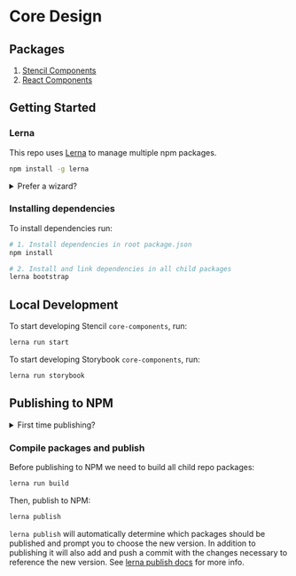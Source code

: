 # Core Design

## Packages

1. [Stencil Components](iFixit/packages/components)
1. [React Components](iFixit/packages/components-react)

## Getting Started

### Lerna

This repo uses [Lerna](https://github.com/lerna/lerna) to manage multiple npm packages.

```bash
npm install -g lerna
```

<details>
  <summary>Prefer a wizard?</summary>

Install [lerna-wizard](https://github.com/webuniverseio/lerna-wizard) for a more helpful and visual cli experience.

```bash
npm install -g lerna-wizard
```

</details>

### Installing dependencies

To install dependencies run:

```bash
# 1. Install dependencies in root package.json
npm install

# 2. Install and link dependencies in all child packages
lerna bootstrap
```

## Local Development

To start developing Stencil `core-components`, run:

```bash
lerna run start
```

To start developing Storybook `core-components`, run:

```bash
lerna run storybook
```

## Publishing to NPM

<details>
  <summary>First time publishing?</summary>

1. Make sure you have an [NPM account](https://www.npmjs.com/login) with access to the `@core-design` packages.
1. Make sure you are logged in to npm on the terminal with:

```bash
npm login
```

</details>

### Compile packages and publish

Before publishing to NPM we need to build all child repo packages:

```bash
lerna run build
```

Then, publish to NPM:

```bash
lerna publish
```

`lerna publish` will automatically determine which packages should be published and prompt you to choose the new version. In addition to publishing it will also add and push a commit with the changes necessary to reference the new version. See [lerna publish docs](https://github.com/lerna/lerna/tree/master/commands/publish#readme) for more info.
